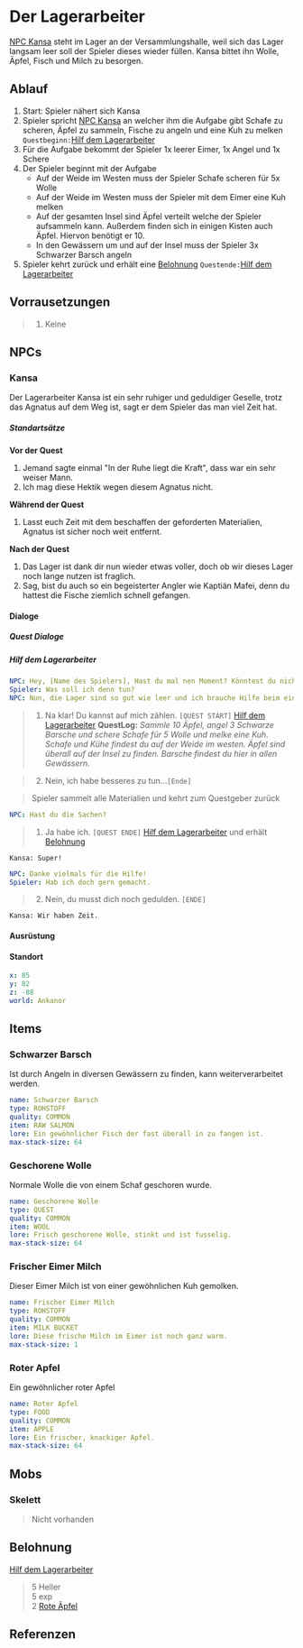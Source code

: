 # Der Lagerarbeiter

[NPC Kansa](#Kansa) steht im Lager an der Versammlungshalle, weil sich das Lager langsam leer soll der Spieler dieses wieder füllen. Kansa bittet ihn Wolle, Äpfel, Fisch und Milch zu besorgen.

## Ablauf

1. Start: Spieler nähert sich Kansa
2. Spieler spricht [NPC Kansa](#Kansa) an welcher ihm die Aufgabe gibt Schafe zu scheren, Äpfel zu sammeln, Fische zu angeln und eine Kuh zu melken `Questbeginn:`[Hilf dem Lagerarbeiter](#hilf-dem-lagerarbeiter)
3. Für die Aufgabe bekommt der Spieler 1x leerer Eimer, 1x Angel und 1x Schere
4. Der Spieler beginnt mit der Aufgabe
    * Auf der Weide im Westen muss der Spieler Schafe scheren für 5x Wolle
    * Auf der Weide im Westen muss der Spieler mit dem Eimer eine Kuh melken
    * Auf der gesamten Insel sind Äpfel verteilt welche der Spieler aufsammeln kann. Außerdem finden sich in einigen Kisten auch Äpfel. Hiervon benötigt er 10.
    * In den Gewässern um und auf der Insel muss der Spieler 3x Schwarzer Barsch angeln
5. Spieler kehrt zurück und erhält eine [Belohnung](#Belohnung) `Questende:`[Hilf dem Lagerarbeiter](#hilf-dem-lagerarbeiter)

## Vorrausetzungen

> 1. Keine

## NPCs

### Kansa

Der Lagerarbeiter Kansa ist ein sehr ruhiger und geduldiger Geselle, trotz das Agnatus auf dem Weg ist, sagt er dem Spieler das man viel Zeit hat.

##### Standartsätze

**Vor der Quest**  
1. Jemand sagte einmal "In der Ruhe liegt die Kraft", dass war ein sehr weiser Mann.  
2. Ich mag diese Hektik wegen diesem Agnatus nicht.

**Während der Quest**  
1. Lasst euch Zeit mit dem beschaffen der geforderten Materialien, Agnatus ist sicher noch weit entfernt.

**Nach der Quest**  
1. Das Lager ist dank dir nun wieder etwas voller, doch ob wir dieses Lager noch lange nutzen ist fraglich.  
2. Sag, bist du auch so ein begeisterter Angler wie Kaptiän Mafei, denn du hattest die Fische ziemlich schnell gefangen.
    
#### Dialoge

##### Quest Dialoge

##### Hilf dem Lagerarbeiter

```yml
NPC: Hey, [Name des Spielers], Hast du mal nen Moment? Könntest du nicht zufällig etwas für mich erledigen?
Spieler: Was soll ich denn tun?
NPC: Nun, die Lager sind so gut wie leer und ich brauche Hilfe beim einholen der Rohstoffe. Könntest du für mich die Schafe im westen scheren und eine Kuh melken? Außerdem brauche ich noch ein paar Schwarze Barsche und Äpfel.
```
> 1. Na klar! Du kannst auf mich zählen.
`[QUEST START]` [Hilf dem Lagerarbeiter](#hilf-dem-lagerarbeiter)
**QuestLog:** *Sammle 10 Äpfel, angel 3 Schwarze Barsche und schere Schafe für 5 Wolle und melke eine Kuh. Schafe und Kühe findest du auf der Weide im westen. Äpfel sind überall auf der Insel zu finden. Barsche findest du hier in allen Gewässern.*

> 2. Nein, ich habe besseres zu tun…`[Ende]`

> Spieler sammelt alle Materialien und kehrt zum Questgeber zurück

```yml
NPC: Hast du die Sachen?
```
> 1. Ja habe ich. `[QUEST ENDE]` [Hilf dem Lagerarbeiter](#hilf-dem-lagerarbeiter) und erhält [Belohnung](#Belohnung)

`Kansa: Super!`

```yml
NPC: Danke vielmals für die Hilfe!
Spieler: Hab ich doch gern gemacht.
```

> 2. Nein, du musst dich noch gedulden. `[ENDE]`

`Kansa: Wir haben Zeit.`


#### Ausrüstung

#### Standort

```yml
x: 85
y: 82
z: -88
world: Ankanor
```

## Items

### Schwarzer Barsch

Ist durch Angeln in diversen Gewässern zu finden, kann weiterverarbeitet werden.

```yml
name: Schwarzer Barsch
type: ROHSTOFF
quality: COMMON
item: RAW SALMON
lore: Ein gewöhnlicher Fisch der fast überall in zu fangen ist.
max-stack-size: 64
```

### Geschorene Wolle

Normale Wolle die von einem Schaf geschoren wurde.

```yml
name: Geschorene Wolle
type: QUEST
quality: COMMON
item: WOOL
lore: Frisch geschorene Wolle, stinkt und ist fusselig.
max-stack-size: 64
```

### Frischer Eimer Milch

Dieser Eimer Milch ist von einer gewöhnlichen Kuh gemolken.

```yml
name: Frischer Eimer Milch
type: ROHSTOFF
quality: COMMON
item: MILK BUCKET
lore: Diese frische Milch im Eimer ist noch ganz warm.
max-stack-size: 1
```

### Roter Apfel

Ein gewöhnlicher roter Apfel

```yml
name: Roter Apfel
type: FOOD
quality: COMMON
item: APPLE
lore: Ein frischer, knackiger Apfel.
max-stack-size: 64
```

## Mobs

### Skelett

> Nicht vorhanden

## Belohnung

[Hilf dem Lagerarbeiter](#hilf-dem-lagerarbeiter) 
> 5 Heller  
> 5 exp  
> 2 [Rote Äpfel](#Roter-Apfel)



## Referenzen

